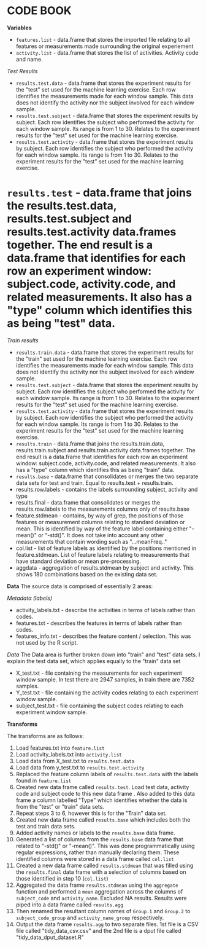 # CODE BOOK


**Variables**
* `features.list` - data.frame that stores the imported file relating to all features or measurements made surrounding the original experiement
* `activity.list` - data.frame that stores the list of activities. Activity code and name.

_Test Results_
* `results.test.data` - data.frame that stores the experiment results for the "test" set used for the machine learning exercise. Each row identifies the measurements made for each window sample. This data does not identify the activity nor the subject involved for each window sample.
* `results.test.subject` - data.frame that stores the experiment results by subject. Each row identifies the subject who performed the activity for each window sample. Its range is from 1 to 30. Relates to the experiment results for the "test" set used for the machine learning exercise.
* `results.test.activity` - data.frame that stores the experiment results by subject. Each row identifies the subject who performed the activity for each window sample. Its range is from 1 to 30. Relates to the experiment results for the "test" set used for the machine learning exercise.
# `results.test` - data.frame that joins the results.test.data, results.test.subject and results.test.activity data.frames together. The end result is a data.frame that identifies for each row an experiment window: subject.code, activity.code, and related measurements. It also has a "type" column which identifies this as being "test" data.

_Train results_
* `results.train.data` - data.frame that stores the experiment results for the "train" set used for the machine learning exercise. Each row identifies the measurements made for each window sample. This data does not identify the activity nor the subject involved for each window sample.
* `results.test.subject` - data.frame that stores the experiment results by subject. Each row identifies the subject who performed the activity for each window sample. Its range is from 1 to 30. Relates to the experiment results for the "test" set used for the machine learning exercise.
* `results.test.activity` - data.frame that stores the experiment results by subject. Each row identifies the subject who performed the activity for each window sample. Its range is from 1 to 30. Relates to the experiment results for the "test" set used for the machine learning exercise.
* `results.train` - data.frame that joins the results.train.data, results.train.subject and results.train.activity data.frames together. The end result is a data.frame that identifies for each row an experiment window: subject.code, activity.code, and related measurements. It also has a "type" column which identifies this as being "train" data.
* `results.base` - data.frame that consolidates or merges the two separate data sets for test and train. Equal to results.test + results.train.
* results.row.labels - contains the labels surrounding subject, activity and type
* results.final - data.frame that consolidates or merges the results.row.labels to the measurements columns only of results.base
* feature.stdmean - contains, by way of grep, the positions of those features or measurement columns relating to standard deviation or mean. This is identified by way of the feature label containing either "-mean()" or "-std()". It does not take into account any other measurements that contain wording such as "...meanFreq.."
* col.list - list of feature labels as identified by the positions mentioned in feature.stdmean. List of feature labels relating to measurements that have standard deviation or mean pre-processing.
* aggdata - aggregation of results.stdmean by subject and activity. This shows 180 combinations based on the existing data set.

**Data**
The source data is comprised of essentially 2 areas:

_Metadata (labels)_
* activity_labels.txt - describe the activities in terms of labels rather than codes.
* features.txt - describes the features in terms of labels rather than codes.
* features_info.txt - describes the feature content / selection. This was not used by the R script.

_Data_
The Data area is further broken down into "train" and "test" data sets. I explain the test data set, which applies equally to the "train" data set
* X_test.txt - file containing the measurements for each experiment window sample. In test there are 2947 samples, in train there are 7352 samples.
* Y_test.txt - file containing the activity codes relating to each experiment window sample.
* subject_test.txt - file containing the subject codes relating to each experiment window sample.


**Transforms**

The transforms are as follows:

1. Load features.txt into `feature.list`
2. Load activity_labels.txt into `activity.list`
3. Load data from X_test.txt to `results.test.data`
4. Load data from y_test.txt to `results.test.activity`
5. Replaced the feature column labels of `results.test.data` with the labels found in `feature.list`
6. Created new data frame called `results.test`. Load test data, activity code and subject code to this new data frame . Also added to this data frame a column labelled "Type" which identifies whether the data is from the "test" or "train" data sets.
7. Repeat steps 3 to 6, however this is for the "Train" data set.
8. Created new data frame called `results.base` which includes both the test and train data sets.
9. Added activity names or labels to the `results.base` data frame.
10. Generated a list of columns from the `results.base` data frame that related to "-std()" or "-mean()". This was done programmatically using regular expressions, rather than manually declaring them. These identified columns were stored in a data frame called `col.list`
11. Created a new data frame called `results.stdmean` that was filled using the `results.final` data frame with a selection of columns based on those identified in step 10 (`col.list`)
12. Aggregated the data frame `results.stdmean` using the `aggregate` function and performed a `mean` aggregation across the columns of `subject_code` and `activity_name`. Excluded NA results. Results were piped into a data frame called `results.agg`
13. Then renamed the resultant column names of `Group.1` and `Group.2` to `subject_code_group` and `activity_name_group` respectively.
14. Output the data frame `results.agg` to two separate files. 1st file is a CSV file called "tidy_data_csv.csv" and the 2nd file is a dput file called "tidy_data_dput_dataset.R"
